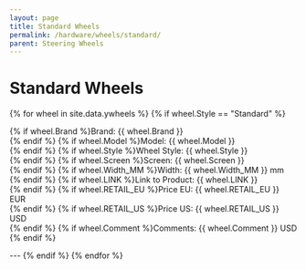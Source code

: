 ```yaml
---
layout: page
title: Standard Wheels
permalink: /hardware/wheels/standard/
parent: Steering Wheels
---
```


# Standard Wheels 

{% for wheel in site.data.ywheels %}
{% if wheel.Style == "Standard" %}
<p>
{% if wheel.Brand %}Brand: {{ wheel.Brand }}<br>{% endif %}
{% if wheel.Model %}Model: {{ wheel.Model }}<br>{% endif %}
{% if wheel.Style %}Wheel Style: {{ wheel.Style }}<br>{% endif %}
{% if wheel.Screen %}Screen: {{ wheel.Screen }}<br>{% endif %}
{% if wheel.Width_MM %}Width: {{ wheel.Width_MM }} mm<br>{% endif %}
{% if wheel.LINK %}Link to Product: {{ wheel.LINK }}<br>{% endif %}
{% if wheel.RETAIL_EU %}Price EU: {{ wheel.RETAIL_EU }} EUR<br>{% endif %}
{% if wheel.RETAIL_US %}Price US: {{ wheel.RETAIL_US }} USD<br>{% endif %}
{% if wheel.Comment %}Comments: {{ wheel.Comment }} USD<br>{% endif %}
</p>
---
{% endif %}
{% endfor %}
